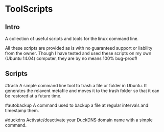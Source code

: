 ToolScripts
===========

Intro
-----

A collection of useful scripts and tools for the linux command line.

All these scripts are provided as is with no guaranteed support or liability from the owner. Though I have tested and used these scripts on my own (Ubuntu 14.04) computer, they are by no means 100% bug-proof!


Scripts
-------

#trash
A simple command line tool to trash a file or folder in Ubuntu. It generates the relavent metafile and moves it to the trash folder so that it can be restored at a future time.

#autobackup
A command used to backup a file at regular intervals and timestamp them.

#duckdns
Activate/deactivate your DuckDNS domain name with a simple command.
